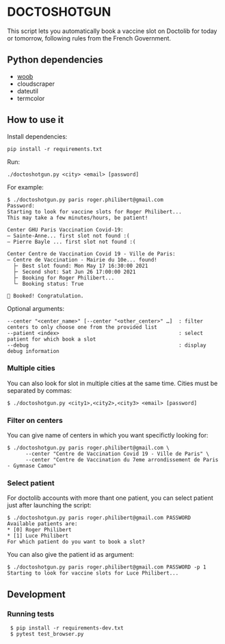 # DOCTOSHOTGUN

This script lets you automatically book a vaccine slot on Doctolib for today or
tomorrow, following rules from the French Government.


## Python dependencies

- [woob](https://woob.tech)
- cloudscraper
- dateutil
- termcolor

## How to use it

Install dependencies:

```
pip install -r requirements.txt
```

Run:

```
./doctoshotgun.py <city> <email> [password]
```

For example:

```
$ ./doctoshotgun.py paris roger.philibert@gmail.com
Password:
Starting to look for vaccine slots for Roger Philibert...
This may take a few minutes/hours, be patient!

Center GHU Paris Vaccination Covid-19:
– Sainte-Anne... first slot not found :(
– Pierre Bayle ... first slot not found :(

Center Centre de Vaccination Covid 19 - Ville de Paris:
– Centre de Vaccination - Mairie du 10e... found!
  ├╴ Best slot found: Mon May 17 16:30:00 2021
  ├╴ Second shot: Sat Jun 26 17:00:00 2021
  ├╴ Booking for Roger Philibert...
  └╴ Booking status: True

💉 Booked! Congratulation.
```

Optional arguments:

```
--center "<center_name>" [--center "<other_center>" …]  : filter centers to only choose one from the provided list
--patient <index>                                       : select patient for which book a slot
--debug                                                 : display debug information
```

### Multiple cities

You can also look for slot in multiple cities at the same time. Cities must be separated by commas:

```
$ ./doctoshotgun.py <city1>,<city2>,<city3> <email> [password]
```

### Filter on centers

You can give name of centers in which you want specifictly looking for:

```
$ ./doctoshotgun.py paris roger.philibert@gmail.com \
      --center "Centre de Vaccination Covid 19 - Ville de Paris" \
      --center "Centre de Vaccination du 7eme arrondissement de Paris - Gymnase Camou"
```

### Select patient

For doctolib accounts with more thant one patient, you can select patient just after launching the script:

```
$ ./doctoshotgun.py paris roger.philibert@gmail.com PASSWORD
Available patients are:
* [0] Roger Philibert
* [1] Luce Philibert
For which patient do you want to book a slot?
```

You can also give the patient id as argument:

```
$ ./doctoshotgun.py paris roger.philibert@gmail.com PASSWORD -p 1
Starting to look for vaccine slots for Luce Philibert...
```


## Development

### Running tests

```
 $ pip install -r requirements-dev.txt
 $ pytest test_browser.py
```
